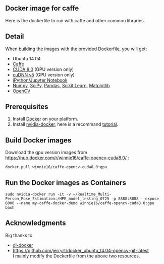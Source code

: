 ## Docker image for caffe

Here is the dockerfile to run with caffe and other common libraries.

## Detail

When building the images with the provided Dockerfile, you will get:

* Ubuntu 14.04
* [Caffe](http://caffe.berkeleyvision.org/)
* [CUDA 8.0](https://developer.nvidia.com/cuda-toolkit) (GPU version only)
* [cuDNN v5](https://developer.nvidia.com/cudnn) (GPU version only)
* [iPython/Jupyter Notebook](http://jupyter.org/)
* [Numpy](http://www.numpy.org/), [SciPy](https://www.scipy.org/), [Pandas](http://pandas.pydata.org/), [Scikit Learn](http://scikit-learn.org/), [Matplotlib](http://matplotlib.org/)
* [OpenCV](http://opencv.org/)

## Prerequisites

1. Install [Docker](https://docs.docker.com/engine/installation/) on your platform.
2. Install [nvidia-docker](https://github.com/NVIDIA/nvidia-docker), here is a recommand [tutorial](https://github.com/NVIDIA/nvidia-docker/wiki/Installation).

## Build Docker images

Download the gpu version images from https://hub.docker.com/r/winnie16/caffe-opencv-cuda8.0/ :
```
docker pull winnie16/caffe-opencv-cuda8.0:gpu
```

## Run the Docker images as Containers

```
sudo nvidia-docker run -it -v ~/Realtime_Multi-Person_Pose_Estimation:/HPE_model_testing_0725 -p 8888:8888 --expose 6006 --name my-caffe-docker-demo winnie16/caffe-opencv-cuda8.0:gpu bash
```

## Acknowledgments

Big thanks to 
* [dl-docker](https://github.com/floydhub/dl-docker)
* https://github.com/jerryrt/docker_ubuntu_14.04-opencv-git-latest <br />
I mainly modify the Dockerfile from the above two resources.
